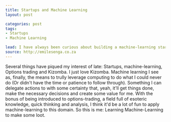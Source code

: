 ```yaml
---
title: Startups and Machine Learning
layout: post

categories: post
tags:
- Startups
- Machine Learning

lead: I have always been curious about building a machine-learning startup. Yet, I know nothing about machine learning, and little about startups.
source: http://emilesenga.co.za
---
```


Several things have piqued my interest of late: Startups, machine-learning, Options trading and Kizomba. I just love Kizomba. Machine learning I see as, finally, the means to trully leverage computing to do what I could never do (Or didn't have the time or patience to follow through). Something I can delegate actions to with some certainty that, yeah, it'll get things done, make the necessary decisions and create some value for me. With the bonus of being introduced to options-trading, a field full of esoteric knowledge, quick thinking and analysis, I think it'd be a lot of fun to apply machine-learning to this domain. So this is me: Learning Machine-Learning to make some loot.


